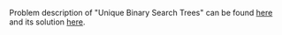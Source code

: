 Problem description of "Unique Binary Search Trees" can be found [here](https://leetcode.com/problems/unique-binary-search-trees/description/) and its solution [here](https://github.com/aurimas13/Solutions-To-Problems/blob/main/LeetCode/Python%20Solutions/Unique%20Binary%20Search%20Trees/unique.py).
